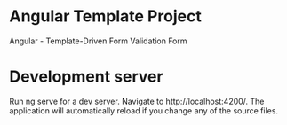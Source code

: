 # Angular Template Project

Angular - Template-Driven Form Validation Form



# Development server
Run ng serve for a dev server. Navigate to http://localhost:4200/. The application will automatically reload if you change any of the source files.

